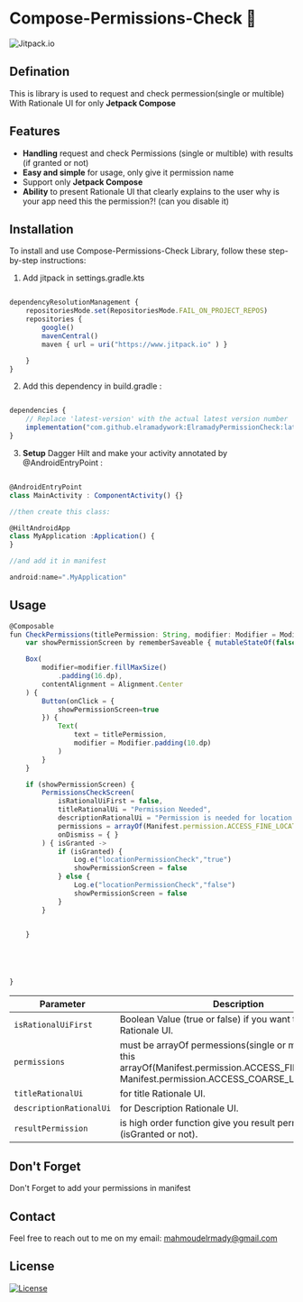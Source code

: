 # Compose-Permissions-Check 🎨
![Jitpack.io](https://img.shields.io/static/v1?label=Jitpack.io&message=1.0.0&color=blue)


## Defination
This is library is used to request and check permession(single or multible) With Rationale UI for only **Jetpack Compose**

## Features
- **Handling** request and check Permissions (single or multible) with results (if granted or not)
- **Easy and simple** for usage, only give it permission name
- Support only **Jetpack Compose**
- **Ability** to present Rationale UI that clearly explains to the user why is your app need this the permission?!
  (can you disable it) 


## Installation

To install and use Compose-Permissions-Check Library, follow these step-by-step instructions:

1. Add jitpack in settings.gradle.kts

```jsx

dependencyResolutionManagement {
    repositoriesMode.set(RepositoriesMode.FAIL_ON_PROJECT_REPOS)
    repositories {
        google()
        mavenCentral()
        maven { url = uri("https://www.jitpack.io" ) }

    }
}
```

2. Add this dependency in build.gradle :

```jsx

dependencies {
    // Replace 'latest-version' with the actual latest version number
    implementation("com.github.elramadywork:ElramadyPermissionCheck:latest-version")
}
```

3. **Setup** Dagger Hilt and make your activity annotated by @AndroidEntryPoint :

```jsx

@AndroidEntryPoint
class MainActivity : ComponentActivity() {}

//then create this class:

@HiltAndroidApp
class MyApplication :Application() {
}

//and add it in manifest

android:name=".MyApplication"

```


## Usage

```jsx
@Composable
fun CheckPermissions(titlePermission: String, modifier: Modifier = Modifier) {
    var showPermissionScreen by rememberSaveable { mutableStateOf(false) }

    Box(
        modifier=modifier.fillMaxSize()
            .padding(16.dp),
        contentAlignment = Alignment.Center
    ) {
        Button(onClick = {
            showPermissionScreen=true
        }) {
            Text(
                text = titlePermission,
                modifier = Modifier.padding(10.dp)
            )
        }
    }

    if (showPermissionScreen) {
        PermissionsCheckScreen(
            isRationalUiFirst = false,
            titleRationalUi = "Permission Needed",
            descriptionRationalUi = "Permission is needed for location services",
            permissions = arrayOf(Manifest.permission.ACCESS_FINE_LOCATION, Manifest.permission.ACCESS_COARSE_LOCATION),
            onDismiss = { }
        ) { isGranted ->
            if (isGranted) {
                Log.e("locationPermissionCheck","true")
                showPermissionScreen = false
            } else {
                Log.e("locationPermissionCheck","false")
                showPermissionScreen = false
            }
        }


    }





}


```


| Parameter              | Description                                                                                                                                                                                                                        |
|--------------------------|-------------------------------------------------------------------------------------------------------------------------------------------------------------------------------------------------------------------------------| 
| `isRationalUiFirst`         | Boolean Value (true or false) if you want to present Rationale UI.                                                                                                                              |
| `permissions`         | must be arrayOf permessions(single or multiple) like this arrayOf(Manifest.permission.ACCESS_FINE_LOCATION, Manifest.permission.ACCESS_COARSE_LOCATION).                                                                                                                             |
| `titleRationalUi`        | for  title Rationale UI. |
| `descriptionRationalUi` | for  Description Rationale UI.   
| `resultPermission` | is high order function give you result permission (isGranted or not).  



## Don't Forget

Don't Forget to add your permissions in manifest


## Contact

Feel free to reach out to me on my email:
mahmoudelrmady@gmail.com





## License

[![License](https://img.shields.io/static/v1?label=Licence&message=MIT&color=blue)](https://opensource.org/license/MIT)

